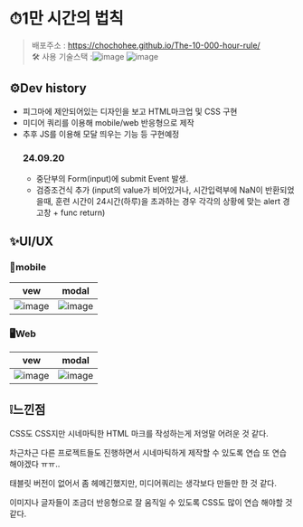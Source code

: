 # ⏱1만 시간의 법칙
>배포주소 : https://chochohee.github.io/The-10-000-hour-rule/  
>🛠 사용 기술스택 :![image](https://github.com/user-attachments/assets/3cd4ca35-51a2-419c-80d0-c945d63e0a17) ![image](https://github.com/user-attachments/assets/f9c8f3a5-28e0-4b49-bba0-0205966fc1bc)

## ⚙Dev history
- 피그마에 제안되어있는 디자인을 보고 HTML마크업 및 CSS 구현
- 미디어 쿼리를 이용해 mobile/web 반응형으로 제작
- 추후 JS를 이용해 모달 띄우는 기능 등 구현예정
  ### 24.09.20
  - 중단부의 Form(input)에 submit Event 발생.
  - 검증조건식 추가 (input의 value가 비어있거나, 시간입력부에 NaN이 반환되었을때, 훈련 시간이 24시간(하루)을 초과하는 경우 각각의 상황에 맞는 alert 경고창 + func return) 


## ✨UI/UX
  
### 📱mobile
  
  |vew|modal|
  |:----:|:----:|
  |![image](https://github.com/user-attachments/assets/47557578-d8c1-4fe5-b538-3757876592a2)|![image](https://github.com/user-attachments/assets/ad50cbab-69e5-496f-8675-f9c3376e7c0c)|

### 🖥Web
|vew|modal|
|:----:|:----:|
|![image](https://github.com/user-attachments/assets/0aed1f12-ed4e-43c3-b94a-aaa792001497)|![image](https://github.com/user-attachments/assets/c41795c2-8846-4edc-b252-52be64d5f502)|


## ❕느낀점
CSS도 CSS지만 시네마틱한 HTML 마크를 작성하는게 저엉말 어려운 것 같다.

차근차근 다른 프로젝트들도 진행하면서 시네마틱하게 제작할 수 있도록 연습 또 연습 해야겠다 ㅠㅠ..

태블릿 버전이 없어서 좀 헤메긴했지만, 미디어쿼리는 생각보다 만들만 한 것 같다.

이미지나 글자들이 조금더 반응형으로 잘 움직일 수 있도록 CSS도 많이 연습 해야할 것 같다.

